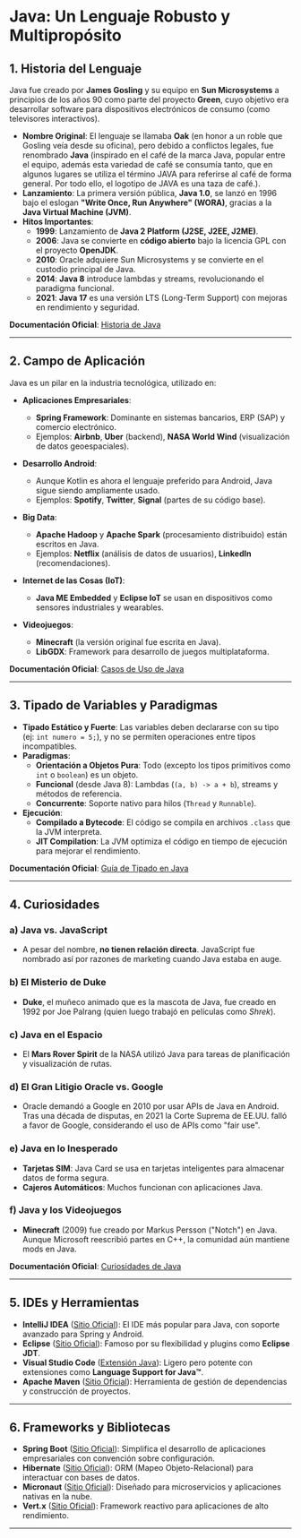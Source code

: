 # Java: Un Lenguaje Robusto y Multipropósito

## 1. Historia del Lenguaje
Java fue creado por **James Gosling** y su equipo en **Sun Microsystems** a principios de los años 90 como parte del proyecto **Green**, cuyo objetivo era desarrollar software para dispositivos electrónicos de consumo (como televisores interactivos). 

- **Nombre Original**: El lenguaje se llamaba **Oak** (en honor a un roble que Gosling veía desde su oficina), pero debido a conflictos legales, fue renombrado **Java** (inspirado en el café de la marca Java, popular entre el equipo, además esta variedad de café se consumía tanto, que en algunos lugares se utiliza el término JAVA para referirse al café de forma general.  Por todo ello, el logotipo de JAVA es una taza de café.).
- **Lanzamiento**: La primera versión pública, **Java 1.0**, se lanzó en 1996 bajo el eslogan **"Write Once, Run Anywhere" (WORA)**, gracias a la **Java Virtual Machine (JVM)**.
- **Hitos Importantes**:
  - **1999**: Lanzamiento de **Java 2 Platform (J2SE, J2EE, J2ME)**.
  - **2006**: Java se convierte en **código abierto** bajo la licencia GPL con el proyecto **OpenJDK**.
  - **2010**: Oracle adquiere Sun Microsystems y se convierte en el custodio principal de Java.
  - **2014**: **Java 8** introduce lambdas y streams, revolucionando el paradigma funcional.
  - **2021**: **Java 17** es una versión LTS (Long-Term Support) con mejoras en rendimiento y seguridad.

**Documentación Oficial**: [Historia de Java](https://www.oracle.com/es/java/)

---


## 2. Campo de Aplicación
Java es un pilar en la industria tecnológica, utilizado en:

- **Aplicaciones Empresariales**:
  - **Spring Framework**: Dominante en sistemas bancarios, ERP (SAP) y comercio electrónico.
  - Ejemplos: **Airbnb**, **Uber** (backend), **NASA World Wind** (visualización de datos geoespaciales).

- **Desarrollo Android**:
  - Aunque Kotlin es ahora el lenguaje preferido para Android, Java sigue siendo ampliamente usado.
  - Ejemplos: **Spotify**, **Twitter**, **Signal** (partes de su código base).

- **Big Data**:
  - **Apache Hadoop** y **Apache Spark** (procesamiento distribuido) están escritos en Java.
  - Ejemplos: **Netflix** (análisis de datos de usuarios), **LinkedIn** (recomendaciones).

- **Internet de las Cosas (IoT)**:
  - **Java ME Embedded** y **Eclipse IoT** se usan en dispositivos como sensores industriales y wearables.

- **Videojuegos**:
  - **Minecraft** (la versión original fue escrita en Java).
  - **LibGDX**: Framework para desarrollo de juegos multiplataforma.

**Documentación Oficial**: [Casos de Uso de Java](https://www.oracle.com/java/technologies/industries.html)

---

## 3. Tipado de Variables y Paradigmas
- **Tipado Estático y Fuerte**: Las variables deben declararse con su tipo (ej: `int numero = 5;`), y no se permiten operaciones entre tipos incompatibles.
- **Paradigmas**:
  - **Orientación a Objetos Pura**: Todo (excepto los tipos primitivos como `int` o `boolean`) es un objeto.
  - **Funcional** (desde Java 8): Lambdas (`(a, b) -> a + b`), streams y métodos de referencia.
  - **Concurrente**: Soporte nativo para hilos (`Thread` y `Runnable`).
- **Ejecución**:
  - **Compilado a Bytecode**: El código se compila en archivos `.class` que la JVM interpreta.
  - **JIT Compilation**: La JVM optimiza el código en tiempo de ejecución para mejorar el rendimiento.

**Documentación Oficial**: [Guía de Tipado en Java](https://docs.oracle.com/javase/tutorial/java/nutsandbolts/datatypes.html)

---

## 4. Curiosidades
### a) **Java vs. JavaScript**
- A pesar del nombre, **no tienen relación directa**. JavaScript fue nombrado así por razones de marketing cuando Java estaba en auge.

### b) **El Misterio de Duke**
- **Duke**, el muñeco animado que es la mascota de Java, fue creado en 1992 por Joe Palrang (quien luego trabajó en películas como *Shrek*).

### c) **Java en el Espacio**
- El **Mars Rover Spirit** de la NASA utilizó Java para tareas de planificación y visualización de rutas.

### d) **El Gran Litigio Oracle vs. Google**
- Oracle demandó a Google en 2010 por usar APIs de Java en Android. Tras una década de disputas, en 2021 la Corte Suprema de EE.UU. falló a favor de Google, considerando el uso de APIs como "fair use".

### e) **Java en lo Inesperado**
- **Tarjetas SIM**: Java Card se usa en tarjetas inteligentes para almacenar datos de forma segura.
- **Cajeros Automáticos**: Muchos funcionan con aplicaciones Java.

### f) **Java y los Videojuegos**
- **Minecraft** (2009) fue creado por Markus Persson ("Notch") en Java. Aunque Microsoft reescribió partes en C++, la comunidad aún mantiene mods en Java.

**Documentación Oficial**: [Curiosidades de Java](https://dev.java/learn/)

---

## 5. IDEs y Herramientas
- **IntelliJ IDEA** ([Sitio Oficial](https://www.jetbrains.com/idea/)): El IDE más popular para Java, con soporte avanzado para Spring y Android.
- **Eclipse** ([Sitio Oficial](https://www.eclipse.org/)): Famoso por su flexibilidad y plugins como **Eclipse JDT**.
- **Visual Studio Code** ([Extensión Java](https://code.visualstudio.com/docs/languages/java)): Ligero pero potente con extensiones como **Language Support for Java™**.
- **Apache Maven** ([Sitio Oficial](https://maven.apache.org/)): Herramienta de gestión de dependencias y construcción de proyectos.

---

## 6. Frameworks y Bibliotecas
- **Spring Boot** ([Sitio Oficial](https://spring.io/projects/spring-boot)): Simplifica el desarrollo de aplicaciones empresariales con convención sobre configuración.
- **Hibernate** ([Sitio Oficial](https://hibernate.org/)): ORM (Mapeo Objeto-Relacional) para interactuar con bases de datos.
- **Micronaut** ([Sitio Oficial](https://micronaut.io/)): Diseñado para microservicios y aplicaciones nativas en la nube.
- **Vert.x** ([Sitio Oficial](https://vertx.io/)): Framework reactivo para aplicaciones de alto rendimiento.

---